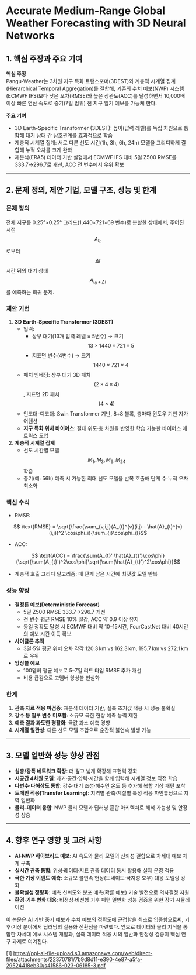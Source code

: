 # Accurate Medium-Range Global Weather Forecasting with 3D Neural Networks

## 1. 핵심 주장과 주요 기여  
**핵심 주장**  
Pangu-Weather는 3차원 지구 특화 트랜스포머(3DEST)와 계층적 시계열 집계(Hierarchical Temporal Aggregation)를 결합해, 기존의 수치 예보(NWP) 시스템(ECMWF IFS)보다 낮은 오차(RMSE)와 높은 상관도(ACC)를 달성하면서 10,000배 이상 빠른 연산 속도로 중기(7일 범위) 전 지구 일기 예보를 가능케 한다.  

**주요 기여**  
-  3D Earth-Specific Transformer (3DEST): 높이(압력 레벨)를 독립 차원으로 통합해 대기 상태 간 상호관계를 효과적으로 학습  
-  계층적 시계열 집계: 서로 다른 선도 시간(1h, 3h, 6h, 24h) 모델을 그리디하게 결합해 누적 오차를 크게 완화  
-  재분석(ERA5) 데이터 기반 실험에서 ECMWF IFS 대비 5일 Z500 RMSE를 333.7→296.7로 개선, ACC 전 변수에서 우위 확보  

***

## 2. 문제 정의, 제안 기법, 모델 구조, 성능 및 한계

### 문제 정의  
전체 지구를 0.25°×0.25° 그리드(1,440×721×69 변수)로 분할한 상태에서, 주어진 시점 $$A_{t_0}$$로부터 $$\Delta t$$ 시간 뒤의 대기 상태 $$A_{t_0 + \Delta t}$$를 예측하는 회귀 문제.  

### 제안 기법  
1) **3D Earth-Specific Transformer (3DEST)**  
   - 입력:  
     - 상부 대기(13개 압력 레벨 × 5변수) → 크기 $$13\times1440\times721\times5$$  
     - 지표면 변수(4변수) → 크기 $$1440\times721\times4$$  
   - 패치 임베딩: 상부 대기 3D 패치 $$(2\times4\times4)$$, 지표면 2D 패치 $$(4\times4)$$  
   - 인코더-디코더: Swin Transformer 기반, 8+8 블록, 층마다 윈도우 기반 자가어텐션  
   - **지구 특화 위치 바이어스**: 절대 위도·층 차원을 반영한 학습 가능한 바이어스 매트릭스 도입  
2) **계층적 시계열 집계**  
   - 선도 시간별 모델 $$M_{1},M_{3},M_{6},M_{24}$$ 학습  
   - 중기(예: 56h) 예측 시 가능한 최대 선도 모델을 반복 호출해 단계 수·누적 오차 최소화  

### 핵심 수식  
- RMSE:  

```math
    \text{RMSE} = \sqrt{\frac{\sum_{v,i,j}(A_{t}^{v}(i,j) - \hat{A}_{t}^{v}(i,j))^2 \cos\phi_i}{\sum_{i}\cos\phi_i}}
``` 

- ACC:  

```math
    \text{ACC} = \frac{\sum(A_{t}' \hat{A}_{t}')\cos\phi}{\sqrt{\sum(A_{t}')^2\cos\phi}\sqrt{\sum(\hat{A}_{t}')^2\cos\phi}}
```

- 계층적 호출 그리디 알고리즘: 매 단계 남은 시간에 최댓값 모델 반복  

### 성능 향상  
- **결정론 예보(Deterministic Forecast)**  
  - 5일 Z500 RMSE 333.7→296.7 개선  
  - 전 변수 평균 RMSE 10% 절감, ACC 약 0.9 이상 유지  
  - 동일 정확도 달성 시 ECMWF 대비 약 10–15시간, FourCastNet 대비 40시간의 예보 시간 이득 확보  
- **사이클론 추적**  
  - 3일·5일 평균 위치 오차 각각 120.3 km vs 162.3 km, 195.7 km vs 272.1 km로 우위  
- **앙상블 예보**  
  - 100멤버 평균 예보로 5–7일 리드 타임 RMSE 추가 개선  
  - 비용 급감으로 고멤버 앙상블 현실화  

### 한계  
1. **관측 자료 적용 미검증**: 재분석 데이터 기반, 실측 초기값 적용 시 성능 불확실  
2. **강수 등 일부 변수 미포함**: 소규모 극한 현상 예측 능력 제한  
3. **예측 결과 과도한 평활화**: 극값 과소 예측 경향  
4. **시계열 일관성**: 다른 선도 모델 조합으로 순간적 불연속 발생 가능  

***

## 3. 모델 일반화 성능 향상 관점  
-  **심층/광폭 네트워크 확장**: 더 깊고 넓게 확장해 표현력 강화  
-  **시공간 4차원 모델**: 과거·공간·압력·시간을 함께 입력해 시계열 정보 직접 학습  
-  **다변수·다해상도 통합**: 강수·대기 조성·해수면 온도 등 추가해 복합 기상 패턴 포착  
-  **도메인 적응(Transfer Learning)**: 지역별 관측·계절별 특성 적응 파인튜닝으로 지역 일반화  
-  **물리–데이터 융합**: NWP 물리 모델과 딥러닝 혼합 아키텍처로 해석 가능성 및 안정성 상승  

***

## 4. 향후 연구 영향 및 고려 사항  
- **AI·NWP 하이브리드 예보**: AI 속도와 물리 모델의 신뢰성 결합으로 차세대 예보 체계 구축  
- **실시간 관측 통합**: 위성·레이더·지표 관측 데이터 동시 활용해 실제 운영 적용  
- **극한 기상 이벤트 예측**: 소규모 불연속 현상(토네이도·국지성 호우) 대응 모델링 강화  
- **불확실성 정량화**: 예측 신뢰도와 분포 예측(확률 예보) 기술 발전으로 의사결정 지원  
- **환경·기후 변화 대응**: 비정상·비선형 기후 패턴 일반화 성능 검증을 위한 장기 시뮬레이션  

이 논문은 AI 기반 중기 예보가 수치 예보의 정확도에 근접함을 최초로 입증함으로써, 기후·기상 분야에서 딥러닝의 실용화 전환점을 마련했다. 앞으로 데이터와 물리 지식을 통합한 차세대 예보 시스템 개발과, 실측 데이터 적용 시의 일반화 안정성 검증이 핵심 연구 과제로 여겨진다.

[1] https://ppl-ai-file-upload.s3.amazonaws.com/web/direct-files/attachments/22370781/7b9d8d11-e390-4e87-a5fa-29524418eb30/s41586-023-06185-3.pdf
